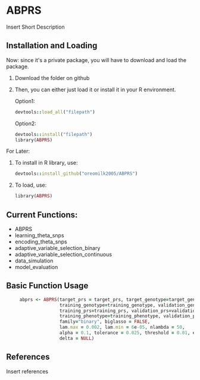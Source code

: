 # ABPRS

Insert Short Description

## Installation and Loading

Now: since it's a private package, you will have to download and load the package. 

1. Download the folder on github
2. Then, you can either just load it or install it in your R environment.

     Option1: 
     ```ruby
     devtools::load_all("filepath")
     ```

     Option2:
     ```ruby
     devtools::install("filepath")
     library(ABPRS)
     ```

For Later:

1. To install in R library, use:
     ```ruby
     devtools::install_github("oreomilk2005/ABPRS")
     ```
2. To load, use:
     ```ruby
     library(ABPRS)
     ```

## Current Functions:
- ABPRS
- learning_theta_snps
- encoding_theta_snps
- adaptive_variable_selection_binary
- adaptive_variable_selection_continuous
- data_simulation
- model_evaluation


## Basic Function Usage 
```ruby
     abprs <- ABPRS(target_prs = target_prs, target_genotype=target_genotype, 
                    training_genotype=training_genotype, validation_genotype=validation_genotype,
                    training_prs=training_prs, validation_prs=validation_prs, 
                    training_phenotype=training_phenotype, validation_phenotype=validation_phenotype,
                    family="binary", biglasso = FALSE, 
                    lam.max = 0.002, lam.min = 6e-05, nlambda = 50,
                    alpha = 0.1, tolerance = 0.025, threshold = 0.01, err = 1e-05,
                    delta = NULL)
```

## References

Insert references
